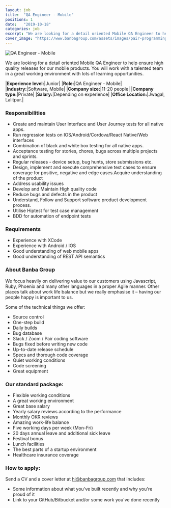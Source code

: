 ```yaml
---
layout: job
title:  "QA Engineer - Mobile"
positions: 1
date:   "2019-10-18"
categories: job
excerpt: "We are looking for a detail oriented Mobile QA Engineer to help ensure high quality releases for our mobile products. You will work with a talented team in a great working environment with lots of learning opportunities."
cover_image: "https://www.banbagroup.com/assets/images/pair-programming.png"
---
```

![QA Engineer - Mobile](https://www.banbagroup.com/assets/images/pair-programming.png "QA Engineer - Mobile")

We are looking for a detail oriented Mobile QA Engineer to help ensure high quality releases for our mobile products. You will work with a talented team in a great working environment with lots of learning opportunities.


|**Experience level:**|Junior|
|**Role:**|QA Engineer - Mobile|
|**Industry:**|Software, Mobile|
|**Company size:**|11-20 people|
|**Company type:**|Private|
|**Salary:**|Depending on experience|
|**Office Location:**|Jwagal, Lalitpur.|


### Responsibilities
* Create and maintain User Interface and User Journey tests for all native apps.
* Run regression tests on IOS/Android/Cordova/React Native/Web interfaces
* Combination of black and white box testing for all native apps.
* Acceptance testing for stories, chores, bugs across multiple projects and sprints.
* Regular releases - device setup, bug hunts, store submissions etc.
* Design, implement and execute comprehensive test cases to ensure coverage for positive, negative and edge cases.Acquire understanding of the product 
* Address usability issues 
* Develop and Maintain High quality code
* Reduce bugs and defects in the product 
* Understand, Follow and Support software product development process.
* Utilise Hiptest for test case management
* BDD for automation of endpoint tests

### Requirements
* Experience with XCode
* Experience with Android / IOS
* Good understanding of web mobile apps 
* Good understanding of REST API semantics

### About Banba Group
We focus heavily on delivering value to our customers using Javascript, Ruby, Phoenix and many other languages in a proper Agile manner.  Other places talk about work life balance but we really emphasise it – having our people happy is important to us.

Some of the technical things we offer:
* Source control
* One-step build
* Daily builds
* Bug database
* Slack / Zoom / Pair coding software
* Bugs fixed before writing new code
* Up-to-date release schedule
* Specs and thorough code coverage
* Quiet working conditions
* Code screening
* Great equipment

### Our standard package:
* Flexible working conditions
* A great working environment 
* Great base salary
* Yearly salary reviews according to the performance
* Monthly OKR reviews
* Amazing work-life balance
* Five working days per week (Mon-Fri)
* 20 days annual leave and additional sick leave
* Festival bonus
* Lunch facilities
* The best parts of a startup environment
* Healthcare insurance coverage

### How to apply: 

Send a CV and a cover letter at hi@banbagroup.com that includes:
* Some information about what you've built recently and why you're proud of it
* Link to your GitHub/Bitbucket and/or some work you've done recently
